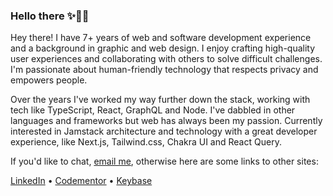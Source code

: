 ### Hello there ✨🧙‍♂️

Hey there! I have 7+ years of web and software development experience and a background in graphic and web design. I enjoy crafting high-quality user experiences and collaborating with others to solve difficult challenges. I'm passionate about human-friendly technology that respects privacy and empowers people. 

Over the years I've worked my way further down the stack, working with tech like TypeScript, React, GraphQL and Node. I've dabbled in other languages and frameworks but web has always been my passion. Currently interested in Jamstack architecture and technology with a great developer experience, like Next.js, Tailwind.css, Chakra UI and React Query.

If you'd like to chat, [email me](mailto:sethmcleod@pm.me), otherwise here are some links to other sites:

[LinkedIn](https://www.linkedin.com/in/sethmcleod/) • [Codementor](https://www.codementor.io/@seth) • [Keybase](https://keybase.io/sth)
